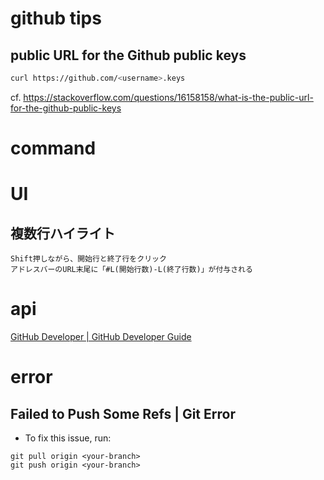 # github tips

## public URL for the Github public keys
```sh
curl https://github.com/<username>.keys
```
cf. https://stackoverflow.com/questions/16158158/what-is-the-public-url-for-the-github-public-keys

# command


# UI

## 複数行ハイライト
```
Shift押しながら、開始行と終了行をクリック
アドレスバーのURL末尾に「#L(開始行数)-L(終了行数)」が付与される
```

# api

[GitHub Developer | GitHub Developer Guide](https://developer.github.com/)


# error

## Failed to Push Some Refs | Git Error

- To fix this issue, run:

```
git pull origin <your-branch>
git push origin <your-branch>
```

